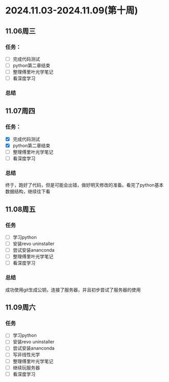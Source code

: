 # 2024.11.03-2024.11.09(第十周)
## 11.06周三
### 任务：
- [ ] 完成代码测试
- [ ] python第二章结束
- [ ] 整理傅里叶光学笔记
- [ ] 看深度学习
### 总结


## 11.07周四
### 任务：
- [x] 完成代码测试
- [x] python第二章结束
- [ ] 整理傅里叶光学笔记
- [ ] 看深度学习
### 总结
终于，跑好了代码，但是可能会出错，做好明天修改的准备。看完了python基本数据结构，继续往下看

## 11.08周五
### 任务
- [ ] 学习python
- [ ] 安装revo uninstaller
- [ ] 尝试安装ananconda
- [ ] 整理傅里叶光学笔记
- [ ] 看深度学习

### 总结
成功使用git生成公钥，连接了服务器，并且初步尝试了服务器的使用

## 11.09周六
### 任务
- [ ] 学习python
- [ ] 安装revo uninstaller
- [ ] 尝试安装ananconda
- [ ] 写非线性光学
- [ ] 整理傅里叶光学笔记
- [ ] 继续玩服务器
- [ ] 看深度学习
